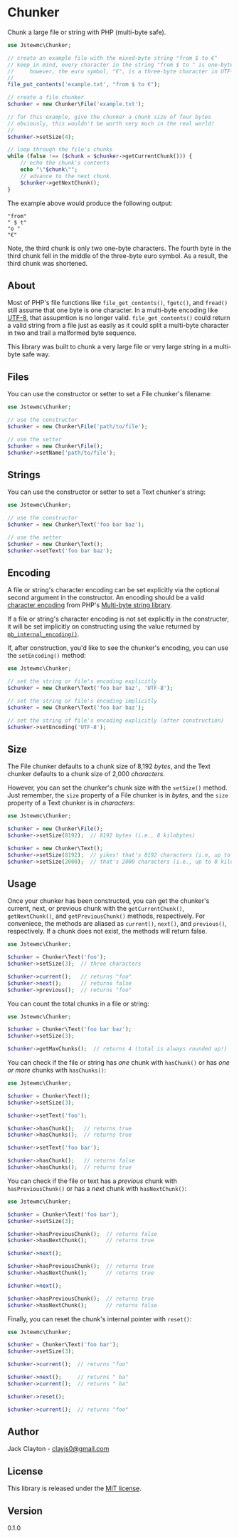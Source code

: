 # Chunker
Chunk a large file or string with PHP (multi-byte safe).

```php
use Jstewmc\Chunker;

// create an example file with the mixed-byte string "from $ to €"
// keep in mind, every character in the string "from $ to " is one-byte in UTF-8; 
//     however, the euro symbol, "€", is a three-byte character in UTF-8
//
file_put_contents('example.txt', "from $ to €");

// create a file chunker
$chunker = new Chunker\File('example.txt');

// for this example, give the chunker a chunk size of four bytes
// obviously, this wouldn't be worth very much in the real world!
//
$chunker->setSize(4);

// loop through the file's chunks
while (false !== ($chunk = $chunker->getCurrentChunk())) {
	// echo the chunk's contents
	echo "\"$chunk\"";
	// advance to the next chunk
	$chunker->getNextChunk();	
}
```

The example above would produce the following output:

```
"from"
" $ t"
"o "
"€"
```

Note, the third chunk is only two one-byte characters. The fourth byte in the third chunk fell in the middle of the three-byte euro symbol. As a result, the third chunk was shortened. 

## About

Most of PHP's file functions like `file_get_contents()`, `fgetc()`, and `fread()` still assume that one byte is one character. In a multi-byte encoding like [UTF-8](https://en.wikipedia.org/wiki/UTF-8), that assupmtion is no longer valid. `file_get_contents()` could return a valid string from a file just as easily as it could split a multi-byte character in two and trail a malformed byte sequence.

This library was built to chunk a very large file or very large string in a multi-byte safe way.

## Files

You can use the constructor or setter to set a File chunker's filename:

```php
use Jstewmc\Chunker;

// use the constructor
$chunker = new Chunker\File('path/to/file');

// use the setter
$chunker = new Chunker\File();
$chunker->setName('path/to/file');
```

## Strings

You can use the constructor or setter to set a Text chunker's string:

```php
use Jstewmc\Chunker;

// use the constructor
$chunker = new Chunker\Text('foo bar baz');

// use the setter
$chunker = new Chunker\Text();
$chunker->setText('foo bar baz');
```

## Encoding

A file or string's character encoding can be set explicitly via the optional second argument in the constructor. An encoding should be a valid [character encoding](http://php.net/manual/en/function.mb-list-encodings.php) from PHP's [Multi-byte string library](http://php.net/manual/en/ref.mbstring.php).

If a file or string's character encoding is not set explicitly in the constructer, it will be set implicitly on constructing using the value returned by  [`mb_internal_encoding()`](http://php.net/manual/en/function.mb-internal-encoding.php).

If, after construction, you'd like to see the chunker's encoding, you can use the `setEncoding()` method:


```php
use Jstewmc\Chunker;

// set the string or file's encoding explicitly
$chunker = new Chunker\Text('foo bar baz', 'UTF-8');

// set the string or file's encoding implicitly
$chunker = new Chunker\Text('foo bar baz');

// set the string of file's encoding explicitly (after construction)
$chunker->setEncoding('UTF-8');
```

## Size

The File chunker defaults to a chunk size of 8,192 *bytes*, and the Text chunker defaults to a chunk size of 2,000 *characters*. 

However, you can set the chunker's chunk size with the `setSize()` method. Just remember, the `size` property of a File chunker is in *bytes*, and the `size` property of a Text chunker is in *characters*:

```php
use Jstewmc\Chunker;

$chunker = new Chunker\File();
$chunker->setSize(8192);  // 8192 bytes (i.e., 8 kilobytes)

$chunker = new Chunker\Text();
$chunker->setSize(8192);  // yikes! that's 8192 characters (i.e, up to 32 kilobytes)
$chunker->setSize(2000);  // that's 2000 characters (i.e., up to 8 kilobytes)
```

## Usage

Once your chunker has been constructed, you can get the chunker's current, next, or previous chunk with the `getCurrentChunk()`, `getNextChunk()`, and `getPreviousChunk()` methods, respectively. For conveniece, the methods are aliased as `current()`, `next()`, and `previous()`, respectively. If a chunk does not exist, the methods will return false.

```php
use Jstewmc\Chunker;

$chunker = Chunker\Text('foo');
$chunker->setSize(3);  // three characters

$chunker->current();   // returns "foo"
$chunker->next();      // returns false
$chunker->previous();  // returns "foo"
```

You can count the total chunks in a file or string:

```php
use Jstewmc\Chunker;

$chunker = Chunker\Text('foo bar baz');
$chunker->setSize(3);

$chunker->getMaxChunks();  // returns 4 (total is always rounded up!)
```

You can check if the file or string has *one* chunk with `hasChunk()` or has *one or more* chunks with `hasChunks()`:

```php
use Jstewmc\Chunker;

$chunker = Chunker\Text();
$chunker->setSize(3);

$chunker->setText('foo');

$chunker->hasChunk();   // returns true
$chunker->hasChunks();  // returns true

$chunker->setText('foo bar');

$chunker->hasChunk();   // returns false
$chunker->hasChunks();  // returns true
```

You can check if the file or text has a *previous* chunk with `hasPreviousChunk()` or has a *next* chunk with `hasNextChunk()`:

```php
use Jstewmc\Chunker;

$chunker = Chunker\Text('foo bar');
$chunker->setSize(3);

$chunker->hasPreviousChunk();  // returns false
$chunker->hasNextChunk();      // returns true

$chunker->next();

$chunker->hasPreviousChunk();  // returns true
$chunker->hasNextChunk();      // returns true

$chunker->next();

$chunker->hasPreviousChunk();  // returns true
$chunker->hasNextChunk();      // returns false
```

Finally, you can reset the chunk's internal pointer with `reset()`:

```php
use Jstewmc\Chunker;

$chunker = Chunker\Text('foo bar');
$chunker->setSize(3);

$chunker->current();  // returns "foo"

$chunker->next();     // returns " ba"
$chunker->current();  // returns " ba"

$chunker->reset();    

$chunker->current();  // returns "foo"
```

## Author

Jack Clayton - [clayjs0@gmail.com](mailto:clayjs0@gmail.com)

## License

This library is released under the [MIT license](https://github.com/jstewmc/chunker/blob/master/LICENSE).

## Version

0.1.0
